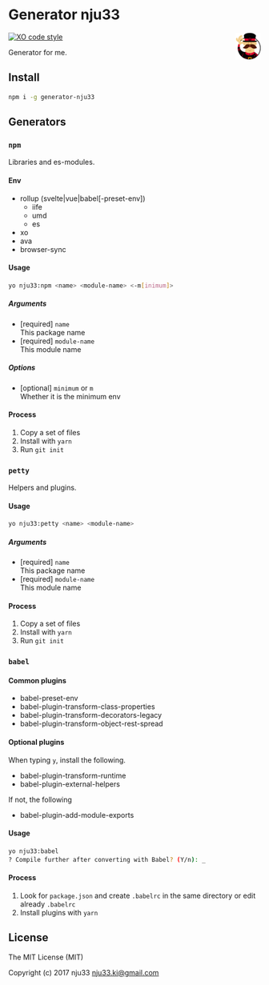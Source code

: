# Generator nju33

<img src="https://github.com/nju33/generator-nju33/blob/master/images/yeoman.png?raw=true" width=50 align=right>

[![XO code style](https://img.shields.io/badge/code_style-XO-5ed9c7.svg)](https://github.com/sindresorhus/xo)

Generator for me.

## Install

```bash
npm i -g generator-nju33
```

## Generators

### `npm`

Libraries and es-modules.

#### Env

- rollup (svelte|vue|babel[-preset-env])
  - iife
  - umd
  - es
- xo
- ava
- browser-sync

#### Usage

```bash
yo nju33:npm <name> <module-name> <-m[inimum]>
```

##### Arguments

- [required] `name`  
  This package name
- [required] `module-name`  
  This module name

##### Options

- [optional] `minimum` or `m`  
  Whether it is the minimum env

#### Process

1. Copy a set of files
2. Install with `yarn`
3. Run `git init`

### `petty`

Helpers and plugins.

#### Usage

```bash
yo nju33:petty <name> <module-name>
```

##### Arguments

- [required] `name`  
  This package name
- [required] `module-name`  
  This module name

#### Process

1. Copy a set of files
2. Install with `yarn`
3. Run `git init`

### `babel`

#### Common plugins

- babel-preset-env
- babel-plugin-transform-class-properties
- babel-plugin-transform-decorators-legacy
- babel-plugin-transform-object-rest-spread

#### Optional plugins

When typing `y`, install the following.

- babel-plugin-transform-runtime
- babel-plugin-external-helpers

If not, the following

- babel-plugin-add-module-exports

#### Usage

```bash
yo nju33:babel
? Compile further after converting with Babel? (Y/n): _
```

#### Process

1. Look for `package.json` and create `.babelrc` in the same directory or  edit already `.babelrc`
2. Install plugins with `yarn`

## License

The MIT License (MIT)

Copyright (c) 2017 nju33 <nju33.ki@gmail.com>

